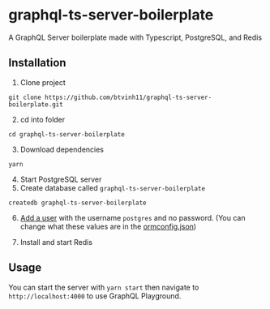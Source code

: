 # graphql-ts-server-boilerplate

A GraphQL Server boilerplate made with Typescript, PostgreSQL, and Redis

## Installation

1. Clone project

```
git clone https://github.com/btvinh11/graphql-ts-server-boilerplate.git
```

2. cd into folder

```
cd graphql-ts-server-boilerplate
```

3. Download dependencies

```
yarn
```

4. Start PostgreSQL server
5. Create database called `graphql-ts-server-boilerplate`

```
createdb graphql-ts-server-boilerplate
```

6. [Add a user](https://medium.com/coding-blocks/creating-user-database-and-adding-access-on-postgresql-8bfcd2f4a91e) with the username `postgres` and no password. (You can change what these values are in the [ormconfig.json](https://github.com/benawad/graphql-ts-server-boilerplate/blob/master/ormconfig.json))

7. Install and start Redis

## Usage

You can start the server with `yarn start` then navigate to `http://localhost:4000` to use GraphQL Playground.
